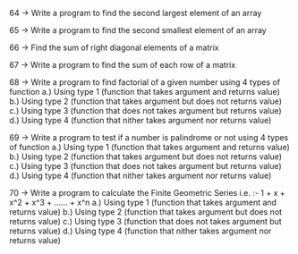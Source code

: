 64 -> Write a program to find the second largest element of an array

65 -> Write a program to find the second smallest element of an array

66 -> Find the sum of right diagonal elements of a matrix 

67 -> Write a program to find the sum of each row of a matrix

68 -> Write a program to find factorial of a given number using 4 types of function
        a.) Using type 1 (function that takes argument and returns value)
        b.) Using type 2 (function that takes argument but does not returns value)
        c.) Using type 3 (function that does not takes argument but returns value)
        d.) Using type 4 (function that nither takes argument nor returns value)

69 -> Write a program to test if a number is palindrome or not using 4 types of function
        a.) Using type 1 (function that takes argument and returns value)
        b.) Using type 2 (function that takes argument but does not returns value)
        c.) Using type 3 (function that does not takes argument but returns value)
        d.) Using type 4 (function that nither takes argument nor returns value)

70 -> Write a program to calculate the Finite Geometric Series i.e. :- 1 + x + x^2 + x^3 + ...... + x^n
        a.) Using type 1 (function that takes argument and returns value)
        b.) Using type 2 (function that takes argument but does not returns value)
        c.) Using type 3 (function that does not takes argument but returns value)
        d.) Using type 4 (function that nither takes argument nor returns value)
